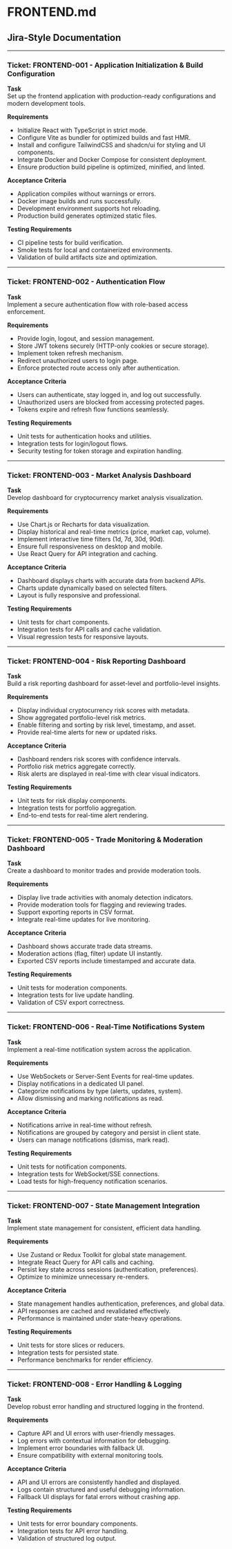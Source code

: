 # FRONTEND.md

## Jira-Style Documentation

---

### Ticket: FRONTEND-001 - Application Initialization & Build Configuration

**Task**  
Set up the frontend application with production-ready configurations and modern development tools.

**Requirements**  
- Initialize React with TypeScript in strict mode.  
- Configure Vite as bundler for optimized builds and fast HMR.  
- Install and configure TailwindCSS and shadcn/ui for styling and UI components.  
- Integrate Docker and Docker Compose for consistent deployment.  
- Ensure production build pipeline is optimized, minified, and linted.  

**Acceptance Criteria**  
- Application compiles without warnings or errors.  
- Docker image builds and runs successfully.  
- Development environment supports hot reloading.  
- Production build generates optimized static files.  

**Testing Requirements**  
- CI pipeline tests for build verification.  
- Smoke tests for local and containerized environments.  
- Validation of build artifacts size and optimization.  

---

### Ticket: FRONTEND-002 - Authentication Flow

**Task**  
Implement a secure authentication flow with role-based access enforcement.  

**Requirements**  
- Provide login, logout, and session management.  
- Store JWT tokens securely (HTTP-only cookies or secure storage).  
- Implement token refresh mechanism.  
- Redirect unauthorized users to login page.  
- Enforce protected route access only after authentication.  

**Acceptance Criteria**  
- Users can authenticate, stay logged in, and log out successfully.  
- Unauthorized users are blocked from accessing protected pages.  
- Tokens expire and refresh flow functions seamlessly.  

**Testing Requirements**  
- Unit tests for authentication hooks and utilities.  
- Integration tests for login/logout flows.  
- Security testing for token storage and expiration handling.  

---

### Ticket: FRONTEND-003 - Market Analysis Dashboard

**Task**  
Develop dashboard for cryptocurrency market analysis visualization.  

**Requirements**  
- Use Chart.js or Recharts for data visualization.  
- Display historical and real-time metrics (price, market cap, volume).  
- Implement interactive time filters (1d, 7d, 30d, 90d).  
- Ensure full responsiveness on desktop and mobile.  
- Use React Query for API integration and caching.  

**Acceptance Criteria**  
- Dashboard displays charts with accurate data from backend APIs.  
- Charts update dynamically based on selected filters.  
- Layout is fully responsive and professional.  

**Testing Requirements**  
- Unit tests for chart components.  
- Integration tests for API calls and cache validation.  
- Visual regression tests for responsive layouts.  

---

### Ticket: FRONTEND-004 - Risk Reporting Dashboard

**Task**  
Build a risk reporting dashboard for asset-level and portfolio-level insights.  

**Requirements**  
- Display individual cryptocurrency risk scores with metadata.  
- Show aggregated portfolio-level risk metrics.  
- Enable filtering and sorting by risk level, timestamp, and asset.  
- Provide real-time alerts for new or updated risks.  

**Acceptance Criteria**  
- Dashboard renders risk scores with confidence intervals.  
- Portfolio risk metrics aggregate correctly.  
- Risk alerts are displayed in real-time with clear visual indicators.  

**Testing Requirements**  
- Unit tests for risk display components.  
- Integration tests for portfolio aggregation.  
- End-to-end tests for real-time alert rendering.  

---

### Ticket: FRONTEND-005 - Trade Monitoring & Moderation Dashboard

**Task**  
Create a dashboard to monitor trades and provide moderation tools.  

**Requirements**  
- Display live trade activities with anomaly detection indicators.  
- Provide moderation tools for flagging and reviewing trades.  
- Support exporting reports in CSV format.  
- Integrate real-time updates for live monitoring.  

**Acceptance Criteria**  
- Dashboard shows accurate trade data streams.  
- Moderation actions (flag, filter) update UI instantly.  
- Exported CSV reports include timestamped and accurate data.  

**Testing Requirements**  
- Unit tests for moderation components.  
- Integration tests for live update handling.  
- Validation of CSV export correctness.  

---

### Ticket: FRONTEND-006 - Real-Time Notifications System

**Task**  
Implement a real-time notification system across the application.  

**Requirements**  
- Use WebSockets or Server-Sent Events for real-time updates.  
- Display notifications in a dedicated UI panel.  
- Categorize notifications by type (alerts, updates, system).  
- Allow dismissing and marking notifications as read.  

**Acceptance Criteria**  
- Notifications arrive in real-time without refresh.  
- Notifications are grouped by category and persist in client state.  
- Users can manage notifications (dismiss, mark read).  

**Testing Requirements**  
- Unit tests for notification components.  
- Integration tests for WebSocket/SSE connections.  
- Load tests for high-frequency notification scenarios.  

---

### Ticket: FRONTEND-007 - State Management Integration

**Task**  
Implement state management for consistent, efficient data handling.  

**Requirements**  
- Use Zustand or Redux Toolkit for global state management.  
- Integrate React Query for API calls and caching.  
- Persist key state across sessions (authentication, preferences).  
- Optimize to minimize unnecessary re-renders.  

**Acceptance Criteria**  
- State management handles authentication, preferences, and global data.  
- API responses are cached and revalidated effectively.  
- Performance is maintained under state-heavy operations.  

**Testing Requirements**  
- Unit tests for store slices or reducers.  
- Integration tests for persisted state.  
- Performance benchmarks for render efficiency.  

---

### Ticket: FRONTEND-008 - Error Handling & Logging

**Task**  
Develop robust error handling and structured logging in the frontend.  

**Requirements**  
- Capture API and UI errors with user-friendly messages.  
- Log errors with contextual information for debugging.  
- Implement error boundaries with fallback UI.  
- Ensure compatibility with external monitoring tools.  

**Acceptance Criteria**  
- API and UI errors are consistently handled and displayed.  
- Logs contain structured and useful debugging information.  
- Fallback UI displays for fatal errors without crashing app.  

**Testing Requirements**  
- Unit tests for error boundary components.  
- Integration tests for API error handling.  
- Validation of structured log output.  
